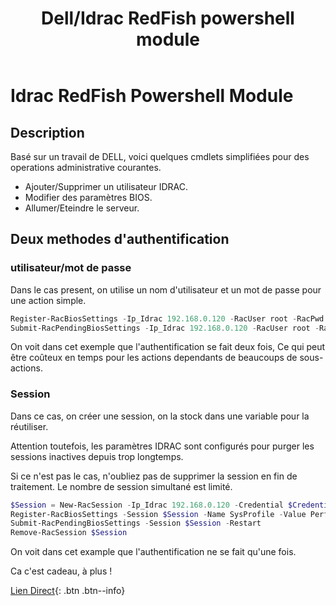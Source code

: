﻿---
title:  "Dell/Idrac RedFish powershell module"
excerpt: "Un module PowerShell à retrouver sur mon GitHub, pour administrer l'IDRAC sans utiliser Racadm."
category: PowerShell
classes: wide
comments: true
tags: 
  - PowerShell
  - Module
  - Dell
  - Idrac
  - Redfish
  - Racadm
header:
  teaser: /assets/images/DellLogoCorruption.webp
  image_description: "Dell Logo"
---

# Idrac RedFish Powershell Module

## Description

Basé sur un travail de DELL, voici quelques cmdlets simplifiées pour des operations administrative courantes.

- Ajouter/Supprimer un utilisateur IDRAC.
- Modifier des paramètres BIOS.
- Allumer/Eteindre le serveur.

## Deux methodes d'authentification

### utilisateur/mot de passe

Dans le cas present, on utilise un nom d'utilisateur et un mot de passe pour une action simple.

```powershell
Register-RacBiosSettings -Ip_Idrac 192.168.0.120 -RacUser root -RacPwd *pass* -Name SysProfile -Value PerfOptimized
Submit-RacPendingBiosSettings -Ip_Idrac 192.168.0.120 -RacUser root -RacPwd *pass* -Restart
```
On voit dans cet exemple que l'authentification se fait deux fois, Ce qui peut être coûteux en temps pour les actions dependants de beaucoups de sous-actions.

### Session

Dans ce cas, on créer une session, on la stock dans une variable pour la réutiliser.

Attention toutefois, les paramètres IDRAC sont configurés pour purger les sessions inactives depuis trop longtemps.

Si ce n'est pas le cas, n'oubliez pas de supprimer la session en fin de traitement. Le nombre de session simultané est limité.

```powershell
$Session = New-RacSession -Ip_Idrac 192.168.0.120 -Credential $Credential
Register-RacBiosSettings -Session $Session -Name SysProfile -Value PerfOptimized
Submit-RacPendingBiosSettings -Session $Session -Restart
Remove-RacSession $Session
```
On voit dans cet example que l'authentification ne se fait qu'une fois.

Ca c'est cadeau, à plus !

[Lien Direct](https://github.com/MickaelRoy/IdracRedFish){: .btn .btn--info}